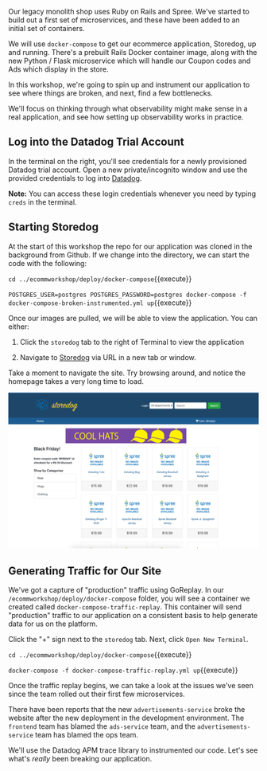 Our legacy monolith shop uses Ruby on Rails and Spree. We've started to build out a first set of microservices, and these have been added to an initial set of containers.

We will use `docker-compose` to get our ecommerce application, Storedog, up and running. There's a prebuilt Rails Docker container image, along with the new Python / Flask microservice which will handle our Coupon codes and Ads which display in the store.

In this workshop, we're going to spin up and instrument our application to see where things are broken, and next, find a few bottlenecks.

We'll focus on thinking through what observability might make sense in a real application, and see how setting up observability works in practice.

## Log into the Datadog Trial Account

In the terminal on the right, you'll see credentials for a newly provisioned Datadog trial account. Open a new private/incognito window and use the provided credentials to log into [Datadog](https://app.datadoghq.com/account/login).

**Note:** You can access these login credentials whenever you need by typing `creds` in the terminal.

## Starting Storedog

At the start of this workshop the repo for our application was cloned in the background from Github. If we change into the directory, we can start the code with the following:

`cd ../ecommworkshop/deploy/docker-compose`{{execute}}

`POSTGRES_USER=postgres POSTGRES_PASSWORD=postgres docker-compose -f docker-compose-broken-instrumented.yml up`{{execute}}

Once our images are pulled, we will be able to view the application. You can either:

1. Click the `storedog` tab to the right of Terminal to view the application

1. Navigate to [Storedog](https://[[HOST_SUBDOMAIN]]-3000-[[KATACODA_HOST]].environments.katacoda.com/) via URL in a new tab or window.

Take a moment to navigate the site. Try browsing around, and notice the homepage takes a very long time to load. 

![storedog](./assets/storedog.png)

## Generating Traffic for Our Site

We've got a capture of "production" traffic using GoReplay. In our `/ecommworkshop/deploy/docker-compose` folder, you will see a container we created called `docker-compose-traffic-replay`. This container will send "production" traffic to our application on a consistent basis to help generate data for us on the platform.

Click the "+" sign next to the `storedog` tab. Next, click `Open New Terminal`.

`cd ../ecommworkshop/deploy/docker-compose`{{execute}}

`docker-compose -f docker-compose-traffic-replay.yml up`{{execute}}

Once the traffic replay begins, we can take a look at the issues we've seen since the team rolled out their first few microservices.

There have been reports that the new `advertisements-service` broke the website after the new deployment in the development environment. The `frontend` team has blamed the `ads-service` team, and the `advertisements-service` team has blamed the ops team.

We'll use the Datadog APM trace library to instrumented our code. Let's see what's *really* been breaking our application.
